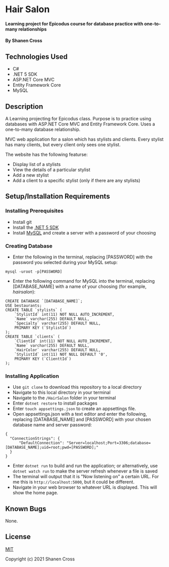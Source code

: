 # Hair Salon

#### Learning project for Epicodus course for database practice with one-to-many relationships

#### By Shanen Cross

## Technologies Used

* C#
* .NET 5 SDK
* ASP.NET Core MVC
* Entity Framework Core
* MySQL

## Description

A Learning projecting for Epicodus class. Purpose is to practice using databases with ASP.NET Core MVC and Entity Framework Core. Uses a one-to-many database relationship.

MVC web application for a salon which has stylists and clients. Every stylist has many clients, but every client only sees one stylist.

The website has the following featurse:
* Display list of a stylists
* View the details of a particular stylist
* Add a new stylist
* Add a client to a specific stylist (only if there are any stylists)

## Setup/Installation Requirements

### Installing Prerequisites
* Install git
* Install the [.NET 5 SDK](https://dotnet.microsoft.com/download/dotnet/5.0)
* Install [MySQL](https://dev.mysql.com/downloads/mysql/) and create a server with a password of your choosing

### Creating Database
* Enter the following in the terminal, replacing \[PASSWORD\] with the password you selected during your MySQL setup: 
```
mysql -uroot -p[PASSWORD]
```
* Enter the following command for MySQL into the terminal, replacing \[DATABASE_NAME\] with a name of your choosing (for example, _hairsalon_):

```
CREATE DATABASE `[DATABASE_NAME]`;
USE bestaurants;
CREATE TABLE `stylists` (
    `StylistId` int(11) NOT NULL AUTO_INCREMENT,
    `Name` varchar(255) DEFAULT NULL,
    `Specialty` varchar(255) DEFAULT NULL,
    PRIMARY KEY (`StylistId`)
);
CREATE TABLE `clients` (
    `ClientId` int(11) NOT NULL AUTO_INCREMENT,
    `Name` varchar(255) DEFAULT NULL,
    `HairColor` varchar(255) DEFAULT NULL,
    `StylistId` int(11) NOT NULL DEFAULT '0',
    PRIMARY KEY (`ClienttId`)
);
```

### Installing Application
* Use ```git clone``` to download this repository to a local directory
* Navigate to this local directory in your terminal
* Navigate to the ```/HairSalon``` folder in your terminal
* Enter ```dotnet restore``` to install packages
* Enter ```touch appsettings.json``` to create an appsettings file.
* Open appsettings.json with a text editor and enter the following, replacing \[DATABASE_NAME\] and \[PASSWORD\] with your chosen database name and server password:
```
{
  "ConnectionStrings": {
      "DefaultConnection": "Server=localhost;Port=3306;database=[DATABASE_NAME];uid=root;pwd=[PASSWORD];"
  }
}
```
* Enter ```dotnet run``` to build and run the application; or alternatively, use ```dotnet watch run``` to make the server refresh whenever a file is saved
* The terminal will output that it is "Now listening on" a certain URL. For me this is ```http://localhost:5000```, but it could be different.
* Navigate in your web browser to whatever URL is displayed. This will show the home page.

## Known Bugs

None.

## License

[MIT](LICENSE)

Copyright (c) 2021 Shanen Cross
